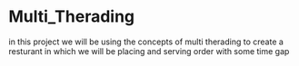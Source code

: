 # Multi_Therading
in this project we will be using the concepts of multi therading to create a resturant in which we will be placing and serving order with some time gap 
